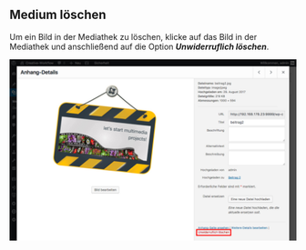 ## Medium löschen

Um ein Bild in der Mediathek zu löschen, klicke auf das Bild in der Mediathek und anschließend auf die Option _**Unwiderruflich löschen**_.

![image](./assets/delete.jpg)
